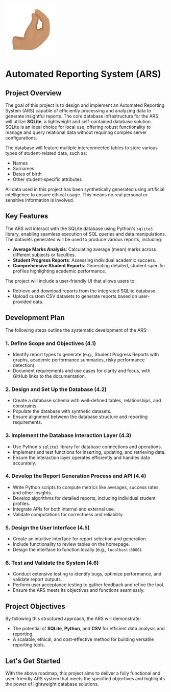 ![Logo](static/imgs/dfavicon.svg "Logo")

# Automated Reporting System (ARS)

## Project Overview

The goal of this project is to design and implement an Automated Reporting System (ARS) capable of efficiently processing and analyzing data to generate insightful reports. The core database infrastructure for the ARS will utilize **SQLite**, a lightweight and self-contained database solution. SQLite is an ideal choice for local use, offering robust functionality to manage and query relational data without requiring complex server configurations.

The database will feature multiple interconnected tables to store various types of student-related data, such as:
- Names
- Surnames
- Dates of birth
- Other student-specific attributes

All data used in this project has been synthetically generated using artificial intelligence to ensure ethical usage. This means no real personal or sensitive information is involved.

## Key Features

The ARS will interact with the SQLite database using Python's `sqlite3` library, enabling seamless execution of SQL queries and data manipulations. The datasets generated will be used to produce various reports, including:

- **Average Marks Analysis**: Calculating average (mean) marks across different subjects or faculties.
- **Student Progress Reports**: Assessing individual academic success.
- **Comprehensive Student Reports**: Generating detailed, student-specific profiles highlighting academic performance.

The project will include a user-friendly UI that allows users to:
- Retrieve and download reports from the integrated SQLite database.
- Upload custom CSV datasets to generate reports based on user-provided data.

## Development Plan

The following steps outline the systematic development of the ARS:

### 1. Define Scope and Objectives (4.1)
- Identify report types to generate (e.g., Student Progress Reports with graphs, academic performance summaries, risky performance detection).
- Document requirements and use cases for clarity and focus, with GitHub links to the documentation.

### 2. Design and Set Up the Database (4.2)
- Create a database schema with well-defined tables, relationships, and constraints.
- Populate the database with synthetic datasets.
- Ensure alignment between the database structure and reporting requirements.

### 3. Implement the Database Interaction Layer (4.3)
- Use Python's `sqlite3` library for database connections and operations.
- Implement and test functions for inserting, updating, and retrieving data.
- Ensure the interaction layer operates efficiently and handles data accurately.

### 4. Develop the Report Generation Process and API (4.4)
- Write Python scripts to compute metrics like averages, success rates, and other insights.
- Develop algorithms for detailed reports, including individual student profiles.
- Integrate APIs for both internal and external use.
- Validate computations for correctness and reliability.

### 5. Design the User Interface (4.5)
- Create an intuitive interface for report selection and generation.
- Include functionality to review tables on the homepage.
- Design the interface to function locally (e.g., `localhost:8000`).

### 6. Test and Validate the System (4.6)
- Conduct extensive testing to identify bugs, optimize performance, and validate report outputs.
- Perform user acceptance testing to gather feedback and refine the tool.
- Ensure the ARS meets its objectives and functions seamlessly.

## Project Objectives

By following this structured approach, the ARS will demonstrate:
- The potential of **SQLite**, **Python**, and **CSV** for efficient data analysis and reporting.
- A scalable, ethical, and cost-effective method for building versatile reporting tools.

## Let's Get Started

With the above roadmap, this project aims to deliver a fully functional and user-friendly ARS system that meets the specified objectives and highlights the power of lightweight database solutions.